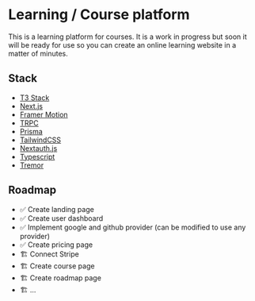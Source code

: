 # Learning / Course platform

This is a learning platform for courses. It is a work in progress but soon it will be ready for use so you can create an online learning website in a matter of minutes.

## Stack

- [T3 Stack](https://create.t3.gg/)
- [Next.js](https://nextjs.org/)
- [Framer Motion](https://www.framer.com/motion/)
- [TRPC](https://trpc.io/)
- [Prisma](https://www.prisma.io/)
- [TailwindCSS](https://tailwindcss.com/)
- [Nextauth.js](https://next-auth.js.org/)
- [Typescript](https://www.typescriptlang.org/)
- [Tremor](https://tremor.so/)

## Roadmap

- ✅ Create landing page
- ✅ Create user dashboard
- ✅ Implement google and github provider (can be modified to use any provider)
- ✅ Create pricing page
- 🏗️ Connect Stripe
- 🏗️ Create course page
- 🏗️ Create roadmap page
- 🏗️ ...
